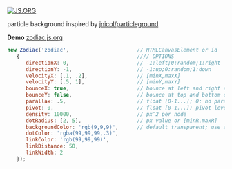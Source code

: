 [![JS.ORG](https://img.shields.io/badge/js.org-zodiac-ffb400.svg?style=flat-square)](http://js.org)

particle background inspired by [jnicol/particleground](https://github.com/jnicol/particleground)

**Demo** [zodiac.js.org](http://zodiac.js.org/)

``` js
new Zodiac('zodiac',                      // HTMLCanvasElement or id
   {                                      //// OPTIONS
      directionX: 0,                      // -1:left;0:random;1:right
      directionY: -1,                     // -1:up;0:random;1:down
      velocityX: [.1, .2],                // [minX,maxX]
      velocityY: [.5, 1],                 // [minY,maxY]
      bounceX: true,                      // bounce at left and right edge
      bounceY: false,                     // bounce at top and bottom edge
      parallax: .5,                       // float [0-1...]; 0: no paralax
      pivot: 0,                           // float [0-1...]; pivot level for parallax;
      density: 10000,                     // px^2 per node
      dotRadius: [2, 5],                  // px value or [minR,maxR]
      backgroundColor: 'rgb(9,9,9)',      // default transparent; use alpha value for motion blur and ghosting
      dotColor: 'rgba(99,99,99,.3)',
      linkColor: 'rgb(99,99,99)',
      linkDistance: 50,
      linkWidth: 2
   });
```
